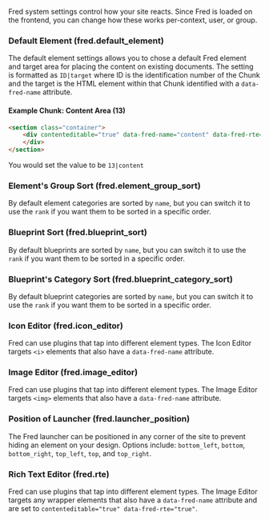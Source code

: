Fred system settings control how your site reacts. Since Fred is loaded on the frontend, you can change how these works per-context, user, or group.

### Default Element (fred.default_element)

The default element settings allows you to chose a default Fred element and target area for placing the content on existing documents. The setting is formatted as `ID|target` where ID is the identification number of the Chunk and the target is the HTML element within that Chunk identified with a `data-fred-name` attribute.

#### Example Chunk: Content Area (13)

```html
<section class="container">
    <div contenteditable="true" data-fred-name="content" data-fred-rte="true">
    </div>
</section>
```
You would set the value to be `13|content`


### Element's Group Sort (fred.element_group_sort)

By default element categories are sorted by `name`, but you can switch it to use the `rank` if you want them to be sorted in a specific order.

### Blueprint Sort (fred.blueprint_sort)

By default blueprints are sorted by `name`, but you can switch it to use the `rank` if you want them to be sorted in a specific order.

### Blueprint's Category Sort (fred.blueprint_category_sort)

By default blueprint categories are sorted by `name`, but you can switch it to use the `rank` if you want them to be sorted in a specific order.

### Icon Editor (fred.icon_editor)

Fred can use plugins that tap into different element types. The Icon Editor targets `<i>` elements that also have a `data-fred-name` attribute.

### Image Editor (fred.image_editor)

Fred can use plugins that tap into different element types. The Image Editor targets `<img>` elements that also have a `data-fred-name` attribute.

### Position of Launcher (fred.launcher_position)

The Fred launcher can be positioned in any corner of the site to prevent hiding an element on your design. Options include: `bottom_left`, `bottom`, `bottom_right`, `top_left`, `top`, and `top_right`.

### Rich Text Editor (fred.rte)

Fred can use plugins that tap into different element types. The Image Editor targets any wrapper elements that also have a `data-fred-name` attribute and are set to `contenteditable="true" data-fred-rte="true"`.